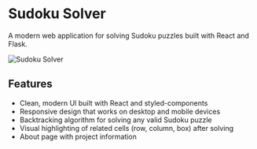 # Sudoku Solver

A modern web application for solving Sudoku puzzles built with React and Flask.

![Sudoku Solver](https://i.imgur.com/example.png) <!-- Replace with actual screenshot when available -->

## Features

- Clean, modern UI built with React and styled-components
- Responsive design that works on desktop and mobile devices
- Backtracking algorithm for solving any valid Sudoku puzzle
- Visual highlighting of related cells (row, column, box) after solving
- About page with project information
